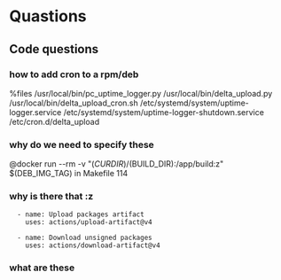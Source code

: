 # Quastions

## Code questions

### how to add cron to a rpm/deb

%files
/usr/local/bin/pc_uptime_logger.py
/usr/local/bin/delta_upload.py
/usr/local/bin/delta_upload_cron.sh
/etc/systemd/system/uptime-logger.service
/etc/systemd/system/uptime-logger-shutdown.service
/etc/cron.d/delta_upload

### why do we need to specify these

@docker run --rm -v "$(CURDIR)/$(BUILD_DIR):/app/build:z" $(DEB_IMG_TAG) in Makefile 114

### why is there that :z

      - name: Upload packages artifact
        uses: actions/upload-artifact@v4

      - name: Download unsigned packages
        uses: actions/download-artifact@v4

### what are these
